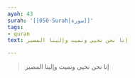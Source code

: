 ```yaml
---
ayah: 43
surah: '[[050-Surah|سورة]]'
tags:
- quran
text: إنا نحن نحيي ونميت وإلينا المصير

---
```

> إنا نحن نحيي ونميت وإلينا المصير
